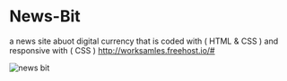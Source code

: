 # News-Bit
a news site abuot digital currency that is coded with ( HTML &amp; CSS ) and responsive with ( CSS )
http://worksamles.freehost.io/#

![news bit](https://user-images.githubusercontent.com/115989372/200174317-a9325299-00f1-49e1-aabc-7f7614a37f95.PNG)
